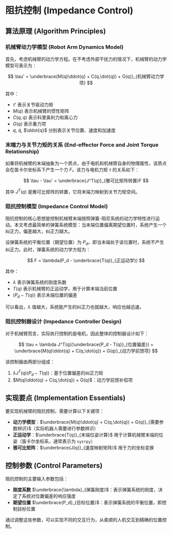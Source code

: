 # 阻抗控制 (Impedance Control)

## 算法原理 (Algorithm Principles)

### 机械臂动力学模型 (Robot Arm Dynamics Model)

首先，考虑机械臂的动力学方程。在不考虑外部干扰力的情况下，机械臂的动力学模型可表示为：

$$
\tau' = \underbrace{M(q)\ddot{q} + C(q,\dot{q}) + G(q)}_{机械臂动力学项}
$$

其中：

- $\tau'$ 表示关节驱动力矩
- $M(q)$ 表示机械臂的惯性矩阵
- $C(q,\dot{q})$ 表示科里奥利力和离心力
- $G(q)$ 表示重力项
- $q$, $\dot{q}$, $\ddot{q}$ 分别表示关节位置、速度和加速度

### 末端力与关节力矩的关系 (End-effector Force and Joint Torque Relationship)

如果将机械臂的末端抽象为一个质点，由于电机和机械臂自身的物理属性，该质点会在笛卡尔坐标系下产生一个力 $F$。该力与电机力矩 $\tau$ 的关系如下：

$$
\tau - \tau' = \underbrace{J^T(q)}_{雅可比矩阵转置}F
$$

其中 $J^T(q)$ 是雅可比矩阵的转置，它将末端力映射到关节力矩空间。

### 阻抗控制模型 (Impedance Control Model)

阻抗控制的核心思想是控制机械臂末端按照弹簧-阻尼系统的动力学特性进行运动。本文考虑最简单的弹簧系统模型：当末端位置偏离期望位置时，系统产生一个纠正力，偏差越大，纠正力越大。

设弹簧系统的平衡位置（期望位置）为 $P_d$，即当末端处于该位置时，系统不产生纠正力。此时，弹簧系统的动力学方程为：

$$
F = \lambda(P_d - \underbrace{T(q)}_{正运动学})
$$

其中：

- $\lambda$ 表示弹簧系统的刚度系数
- $T(q)$ 表示机械臂的正运动学，用于计算末端当前位置
- $(P_d - T(q))$ 表示末端位置的偏差

可以看出，$\lambda$ 值越大，系统能产生的纠正力也就越大，响应也越迅速。

### 阻抗控制器设计 (Impedance Controller Design)

对于机械臂而言，实际执行控制的是电机，因此整体的控制器设计如下：

$$
\tau = \lambda J^T(q)(\underbrace{P_d - T(q)}_{位置偏差}) + \underbrace{M(q)\ddot{q} + C(q,\dot{q}) + G(q)}_{动力学前馈项}
$$

该控制器由两部分组成：

1. $\lambda J^T(q)(P_d - T(q))$：基于位置偏差的纠正力矩
2. $M(q)\ddot{q} + C(q,\dot{q}) + G(q)$：动力学前馈补偿项

## 实现要点 (Implementation Essentials)

要实现机械臂的阻抗控制，需要计算以下关键项：

- **动力学模型**：$\underbrace{M(q)\ddot{q} + C(q,\dot{q}) + G(q)}_{需要参数辨识}$（实际机器人需要进行参数辨识）
- **正运动学**：$\underbrace{T(q)}_{末端位姿计算}$ 用于计算机械臂末端的位姿（笛卡尔坐标系，通常表示为 `xyzrpy`）
- **雅可比矩阵**：$\underbrace{J(q)}_{速度映射矩阵}$ 用于力的坐标变换

## 控制参数 (Control Parameters)

阻抗控制的主要输入参数包括：

- **刚度系数** $\underbrace{\lambda}_{弹簧刚度}$：表示弹簧系统的刚度，决定了系统对位置偏差的响应强度
- **期望位置** $\underbrace{P_d}_{目标位置}$：表示弹簧系统的平衡位置，即控制目标位置

通过调整这些参数，可以实现不同的交互行为，从柔顺的人机交互到精确的位置控制。
